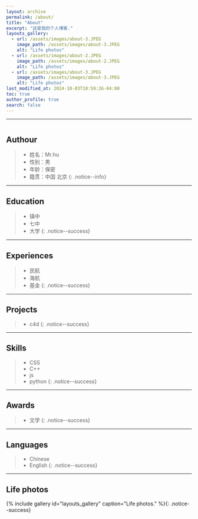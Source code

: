 ```yaml
---
layout: archive
permalink: /about/
title: "About"
excerpt: "这是我的个人博客."
layouts_gallery:
  - url: /assets/images/about-3.JPEG
    image_path: /assets/images/about-3.JPEG
    alt: "Life photos"
  - url: /assets/images/about-2.JPEG
    image_path: /assets/images/about-2.JPEG
    alt: "Life photos"
  - url: /assets/images/about-3.JPEG
    image_path: /assets/images/about-3.JPEG
    alt: "Life photos"
last_modified_at: 2024-10-03T10:59:26-04:00
toc: true
author_profile: true
search: false
---
```



***

<figure style="width: 168px" class="align-right">
  <img src="{{ site.url }}{{ site.baseurl }}/assets/images/boi-3.jpg" alt="">
  <figcaption> </figcaption>
</figure> 

## **Authour**

> - 姓名：Mr.hu
> - 性别：男
> - 年龄：保密
> - 籍贯：中国 北京
{: .notice--info}

***

## **Education**

> - 镇中
> - 七中
> - 大学
{: .notice--success}

***

## **Experiences**

> - 民航
> - 海航
> - 基金
{: .notice--success}

***

## **Projects**

> - c4d
{: .notice--success}

***

## **Skills**

> - CSS
> - C++
> - js
> - python
{: .notice--success}

***

## **Awards**
> - 文学
{: .notice--success}

***

## **Languages**
>- Chinese
>- English
{: .notice--success}

***

## **Life photos**

{% include gallery id="layouts_gallery" caption="Life photos." %}{: .notice--success}